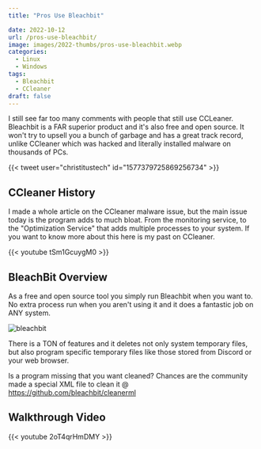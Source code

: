 ```yaml
---
title: "Pros Use Bleachbit"

date: 2022-10-12
url: /pros-use-bleachbit/
image: images/2022-thumbs/pros-use-bleachbit.webp
categories:
  - Linux
  - Windows
tags:
  - Bleachbit
  - CCleaner
draft: false
---
```

I still see far too many comments with people that still use CCLeaner. Bleachbit is a FAR superior product and it's also free and open source. It won't try to upsell you a bunch of garbage and has a great track record, unlike CCleaner which was hacked and literally installed malware on thousands of PCs. 
<!--more-->

{{< tweet user="christitustech" id="1577379725869256734" >}}

## CCleaner History

I made a whole article on the CCleaner malware issue, but the main issue today is the program adds to much bloat. From the monitoring service, to the "Optimization Service" that adds multiple processes to your system. If you want to know more about this here is my past on CCleaner.

{{< youtube tSm1GcuygM0 >}}

## BleachBit Overview

As a free and open source tool you simply run Bleachbit when you want to. No extra process run when you aren't using it and it does a fantastic job on ANY system. 

![bleachbit](/images/2022/bleachbit.webp)

There is a TON of features and it deletes not only system temporary files, but also program specific temporary files like those stored from Discord or your web browser.

Is a program missing that you want cleaned? Chances are the community made a special XML file to clean it @ <https://github.com/bleachbit/cleanerml>

## Walkthrough Video

{{< youtube 2oT4qrHmDMY >}}
